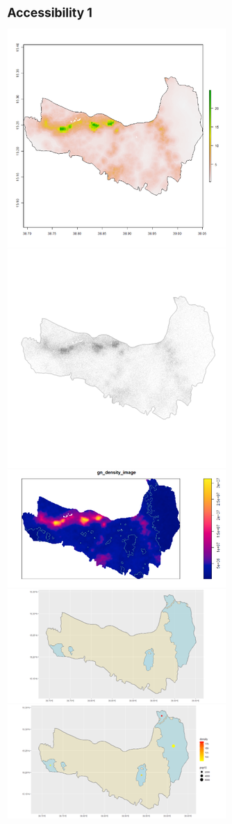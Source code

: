 # Accessibility 1
![](gn_pop15.png)
![](gn_ppp.png)
![](SLDFS.png)
![](urban_area.png)
![](p5final.png)
